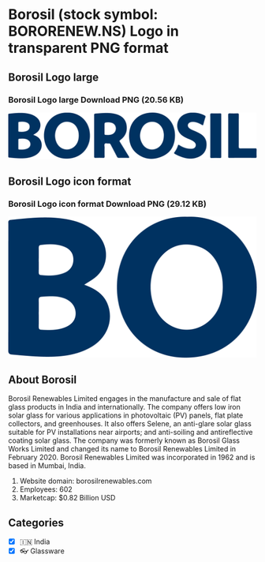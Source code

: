# Borosil (stock symbol: BORORENEW.NS) Logo in transparent PNG format

## Borosil Logo large

### Borosil Logo large Download PNG (20.56 KB)

![Borosil Logo large Download PNG (20.56 KB)](/img/orig/BORORENEW.NS_BIG-e29a25ce.png)

## Borosil Logo icon format

### Borosil Logo icon format Download PNG (29.12 KB)

![Borosil Logo icon format Download PNG (29.12 KB)](/img/orig/BORORENEW.NS-f708cef1.png)

## About Borosil

Borosil Renewables Limited engages in the manufacture and sale of flat glass products in India and internationally. The company offers low iron solar glass for various applications in photovoltaic (PV) panels, flat plate collectors, and greenhouses. It also offers Selene, an anti-glare solar glass suitable for PV installations near airports; and anti-soiling and antireflective coating solar glass. The company was formerly known as Borosil Glass Works Limited and changed its name to Borosil Renewables Limited in February 2020. Borosil Renewables Limited was incorporated in 1962 and is based in Mumbai, India.

1. Website domain: borosilrenewables.com
2. Employees: 602
3. Marketcap: $0.82 Billion USD


## Categories
- [x] 🇮🇳 India
- [x] 👓 Glassware

